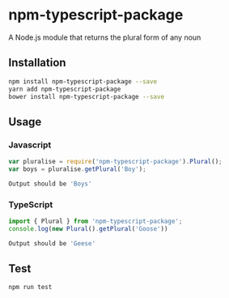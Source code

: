 # npm-typescript-package
A Node.js module that returns the plural form of any noun

## Installation 
```sh
npm install npm-typescript-package --save
yarn add npm-typescript-package
bower install npm-typescript-package --save
```

## Usage

### Javascript

```javascript
var pluralise = require('npm-typescript-package').Plural();
var boys = pluralise.getPlural('Boy');
```
```sh
Output should be 'Boys'
```

### TypeScript
```typescript
import { Plural } from 'npm-typescript-package';
console.log(new Plural().getPlural('Goose'))
```
```sh
Output should be 'Geese'
```

## Test 
```sh
npm run test
```
